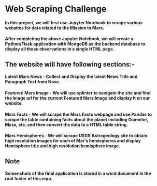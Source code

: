 # Web Scraping Challenge
#### In this project, we will first use Jupyter Notebook to scrape various websites for data related to the Mission to Mars.
#### After completing the above Jupyter Notebook, we will create a Python/Flask application with MongoDB as the backend database to display all these observations in a single HTML page. 

## The website will have following sections:-
#### Latest Mars News - Collect and Display the latest News Title and Paragraph Text from Nasa.
#### Featured Mars Image - We will use splinter to navigate the site and find the image url for the current Featured Mars Image and display it on our website.
#### Mars Facts - We will scrape the Mars Facts webpage and use Pandas to scrape the table containing facts about the planet including Diameter, Mass, etc. and then convert the data to a HTML table string.
#### Mars Hemispheres - We will scrape USGS Astrogeology site to obtain high resolution images for each of Mar's hemispheres and display Hemisphere title and high resolution hemisphere image.

## Note
#### Screenshots of the final application is stored in a word document in the root folder of this repo.